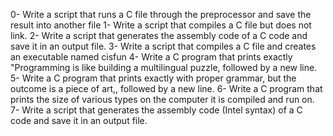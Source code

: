 0-	Write a script that runs a C file through the preprocessor and save the result into another file
1-	Write a script that compiles a C file but does not link.
2-	Write a script that generates the assembly code of a C code and save it in an output file.
3-	Write a script that compiles a C file and creates an executable named cisfun
4-	Write a C program that prints exactly "Programming is like building a multilingual puzzle, followed by a new line.
5-	Write a C program that prints exactly with proper grammar, but the outcome is a piece of art,, followed by a new line.
6-	Write a C program that prints the size of various types on the computer it is compiled and run on.
7-	Write a script that generates the assembly code (Intel syntax) of a C code and save it in an output file.

